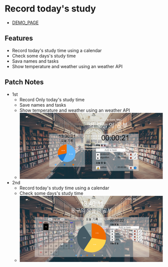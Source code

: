 # Record today's study

- [DEMO_PAGE](https://ehdrn463.github.io/todoList-made-of-vanilaJS-anychartLIB/, "Go demo-page")

## Features

- Record today's study time using a calendar
- Check some days's study time
- Sava names and tasks
- Show temperature and weather using an weather API

## Patch Notes

- 1st
  - Record Only today's study time
  - Save names and tasks
  - Show temperature and weather using an weather API
  - ![first_version](./demo_imgs/1st_ver.png)
- 2nd
  - Record today's study time using a calendar
  - Check some days's study time
  - ![second_version](./demo_imgs/2nd_ver.png)
